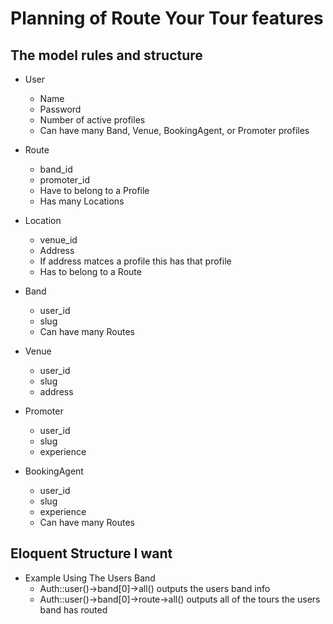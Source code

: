 # Planning of Route Your Tour features

## The model rules and structure

* User
	* Name
	* Password
	* Number of active profiles 
	* Can have many Band, Venue, BookingAgent, or Promoter profiles

* Route
	* band_id
	* promoter_id
	* Have to belong to a Profile
	* Has many Locations

* Location
	* venue_id
	* Address
	* If address matces a profile this has that profile
	* Has to belong to a Route

* Band
	* user_id
	* slug
	* Can have many Routes

* Venue
	* user_id
	* slug
	* address

* Promoter
	* user_id
	* slug
	* experience

* BookingAgent
	* user_id
	* slug
	* experience
	* Can have many Routes

## Eloquent Structure I want

* Example Using The Users Band
	* Auth::user()->band[0]->all()  outputs the users band info
	* Auth::user()->band[0]->route->all()  outputs all of the tours the users band has routed